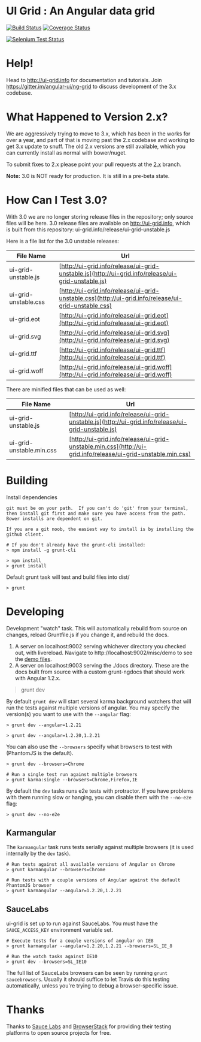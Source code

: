 # UI Grid : An Angular data grid

[![Build Status](https://api.travis-ci.org/angular-ui/ng-grid.png?branch=3.0)](https://travis-ci.org/angular-ui/ng-grid) [![Coverage Status](https://coveralls.io/repos/angular-ui/ng-grid/badge.png?branch=master)](https://coveralls.io/r/angular-ui/ng-grid?branch=master)

[![Selenium Test Status](https://saucelabs.com/browser-matrix/nggrid.svg)](https://saucelabs.com/u/nggrid)

# Help!

Head to http://ui-grid.info for documentation and tutorials. Join https://gitter.im/angular-ui/ng-grid to discuss development of the 3.x codebase.

# What Happened to Version 2.x?

We are aggressively trying to move to 3.x, which has been in the works for over a year, and part of that is moving past the 2.x codebase and working to get 3.x update to snuff. The old 2.x versions are still available, which you can currently install as normal with bower/nuget.

To submit fixes to 2.x please point your pull requests at the [2.x](https://github.com/angular-ui/ng-grid/tree/2.x) branch.

**Note:** 3.0 is NOT ready for production. It is still in a pre-beta state.

# How Can I Test 3.0?

With 3.0 we are no longer storing release files in the repository; only source files will be here. 3.0 release files are available on http://ui-grid.info, which is built from this repository: ui-grid.info/release/ui-grid-unstable.js

Here is a file list for the 3.0 unstable releases:

File Name            | Url
---------------------|----------------
ui-grid-unstable.js  | [http://ui-grid.info/release/ui-grid-unstable.js](http://ui-grid.info/release/ui-grid-unstable.js)
ui-grid-unstable.css | [http://ui-grid.info/release/ui-grid-unstable.css](http://ui-grid.info/release/ui-grid-unstable.css)
ui-grid.eot          | [http://ui-grid.info/release/ui-grid.eot](http://ui-grid.info/release/ui-grid.eot)
ui-grid.svg          | [http://ui-grid.info/release/ui-grid.svg](http://ui-grid.info/release/ui-grid.svg)
ui-grid.ttf          | [http://ui-grid.info/release/ui-grid.ttf](http://ui-grid.info/release/ui-grid.ttf)
ui-grid.woff         | [http://ui-grid.info/release/ui-grid.woff](http://ui-grid.info/release/ui-grid.woff)

There are minified files that can be used as well:

File Name                | Url
-------------------------|----------------
ui-grid-unstable.js      | [http://ui-grid.info/release/ui-grid-unstable.js](http://ui-grid.info/release/ui-grid-unstable.js)
ui-grid-unstable.min.css | [http://ui-grid.info/release/ui-grid-unstable.min.css](http://ui-grid.info/release/ui-grid-unstable.min.css)

# Building

Install dependencies

    git must be on your path.  If you can't do 'git' from your terminal, then install git first and make sure you have access from the path.
    Bower installs are dependent on git.

    If you are a git noob, the easiest way to install is by installing the github client.

    # If you don't already have the grunt-cli installed:
    > npm install -g grunt-cli
    
    > npm install
    > grunt install

Default grunt task will test and build files into dist/

    > grunt

# Developing

Development "watch" task. This will automatically rebuild from source on changes, reload Gruntfile.js if you change it, and rebuild the docs.

1. A server on localhost:9002 serving whichever directory you checked out, with livereload. Navigate to http://localhost:9002/misc/demo to see the [demo files](http://localhost:9002/misc/demo/grid-directive.html).
2. A server on localhost:9003 serving the ./docs directory. These are the docs built from source with a custom grunt-ngdocs that should work with Angular 1.2.x.



> grunt dev

By default `grunt dev` will start several karma background watchers that will run the tests against multiple versions of angular. You may specify the version(s) you want to use with the `--angular` flag:

    > grunt dev --angular=1.2.21

    > grunt dev --angular=1.2.20,1.2.21

You can also use the `--browsers` specify what browsers to test with (PhantomJS is the default).

    > grunt dev --browsers=Chrome

    # Run a single test run against multiple browsers
    > grunt karma:single --browsers=Chrome,Firefox,IE

By default the `dev` tasks runs e2e tests with protractor. If you have problems with them running slow or hanging, you can disable them with the `--no-e2e` flag:

    > grunt dev --no-e2e

## Karmangular

The `karmangular` task runs tests serially against multiple browsers (it is used internally by the `dev` task).
  
    # Run tests against all available versions of Angular on Chrome
    > grunt karmangular --browsers=Chrome

    # Run tests with a couple versions of Angular against the default PhantomJS browser
    > grunt karmangular --angular=1.2.20,1.2.21

## SauceLabs

ui-grid is set up to run against SauceLabs. You must have the `SAUCE_ACCESS_KEY` environment variable set.

    # Execute tests for a couple versions of angular on IE8
    > grunt karmangular --angular=1.2.20,1.2.21 --browsers=SL_IE_8

    # Run the watch tasks against IE10
    > grunt dev --browsers=SL_IE10

The full list of SauceLabs browsers can be seen by running `grunt saucebrowsers`. Usually it should suffice to let Travis do this testing automatically, unless you're trying to debug a browser-specific issue.

# Thanks

Thanks to [Sauce Labs](http://saucelabs.com) and [BrowserStack](http://www.browserstack.com) for providing their testing platforms to open source projects for free.
